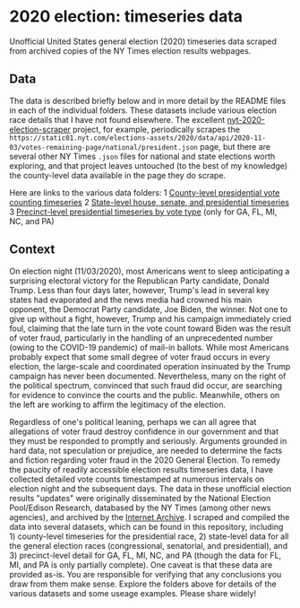# 2020 election: timeseries data
Unofficial United States general election (2020) timeseries data scraped from archived copies of the NY Times election results webpages.

## Data

The data is described briefly below and in more detail by the README files in each of the individual folders.  These datasets include various election race details that I have not found elsewhere.  The excellent [nyt-2020-election-scraper](https://github.com/alex/nyt-2020-election-scraper) project, for example, periodically scrapes the `https://static01.nyt.com/elections-assets/2020/data/api/2020-11-03/votes-remaining-page/national/president.json` page, but there are several other NY Times `.json` files for national and state elections worth exploring, and that project leaves untouched (to the best of my knowledge) the county-level data available in the page they do scrape.

Here are links to the various data folders:
1 [County-level presidential vote counting timeseries](/county-level-president/)
2 [State-level house, senate, and presidential timeseries](/house-senate-president/)
3 [Precinct-level presidential timeseries by vote type](/precinct-level-president/) (only for GA, FL, MI, NC, and PA)

## Context

On election night (11/03/2020), most Americans went to sleep anticipating a surprising electoral victory for the Republican Party candidate, Donald Trump.  Less than four days later, however, Trump's lead in several key states had evaporated and the news media had crowned his main opponent, the Democrat Party candidate, Joe Biden, the winner.  Not one to give up without a fight, however, Trump and his campaign immediately cried foul, claiming that the late turn in the vote count toward Biden was the result of voter fraud, particularly in the handling of an unprecedented number (owing to the COVID-19 pandemic) of mail-in ballots.  While most Americans probably expect that some small degree of voter fraud occurs in every election, the large-scale and coordinated operation insinuated by the Trump campaign has never been documented.  Nevertheless, many on the right of the political spectrum, convinced that such fraud did occur, are searching for evidence to convince the courts and the public.  Meanwhile, others on the left are working to affirm the legitimacy of the election.

Regardless of one's political leaning, perhaps we can all agree that allegations of voter fraud destroy confidence in our government and that they must be responded to promptly and seriously.  Arguments grounded in hard data, not speculation or prejudice, are needed to determine the facts and fiction regarding voter fraud in the 2020 General Election.  To remedy the paucity of readily accessible election results timeseries data, I have collected detailed vote counts timestamped at numerous intervals on election night and the subsequent days.  The data in these unofficial election results "updates" were originally disseminated by the National Election Pool/Edison Research, databased by the NY Times (among other news agencies), and archived by the [Internet Archive](https://web.archive.org/).  I scraped and compiled the data into several datasets, which can be found in this repository, including 1) county-level timeseries for the presidential race, 2) state-level data for all the general election races (congressional, senatorial, and presidential), and 3) precinct-level detail for GA, FL, MI, NC, and PA (though the data for FL, MI, and PA is only partially complete).  One caveat is that these data are provided as-is.  You are responsible for verifying that any conclusions you draw from them make sense.  Explore the folders above for details of the various datasets and some useage examples.  Please share widely!

